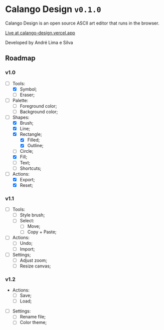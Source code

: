 # Calango Design `v0.1.0`

Calango Design is an open source ASCII art editor that runs in the browser.

[Live at calango-design.vercel.app](https://calango-design.vercel.app/)

Developed by André Lima e Silva

## Roadmap

### v1.0

- [ ] Tools:
  - [x] Symbol;
  - [ ] Eraser;
- [ ] Palette:
  - [ ] Foreground color;
  - [ ] Background color;
- [ ] Shapes:
  - [x] Brush;
  - [x] Line;
  - [x] Rectangle;
    - [x] Filled;
    - [x] Outline;
  - [ ] Circle;
  - [x] Fill;
  - [ ] Text;
  - [ ] Shortcuts;
- [ ] Actions:
  - [x] Export;
  - [x] Reset;

### v1.1

- [ ] Tools:
  - [ ] Style brush;
  - [ ] Select:
    - [ ] Move;
    - [ ] Copy + Paste;
- [ ] Actions:
  - [ ] Undo;
  - [ ] Import;
- [ ] Settings;
  - [ ] Adjust zoom;
  - [ ] Resize canvas;

### v1.2

- Actions:
  - [ ] Save;
  - [ ] Load;
- [ ] Settings:
  - [ ] Rename file;
  - [ ] Color theme;
